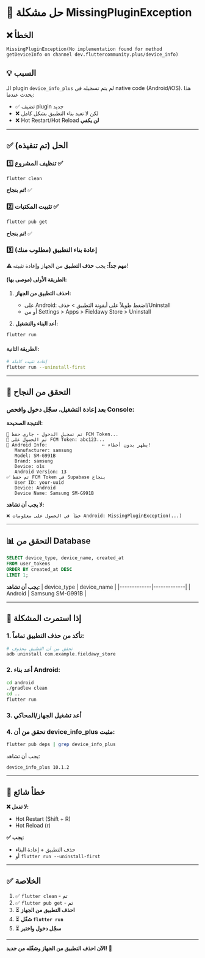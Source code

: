 # 🔧 حل مشكلة MissingPluginException

## ❌ الخطأ

```
MissingPluginException(No implementation found for method getDeviceInfo on channel dev.fluttercommunity.plus/device_info)
```

## 💡 السبب

الـ plugin `device_info_plus` لم يتم تسجيله في native code (Android/iOS).
هذا يحدث عندما:
- ✅ تضيف plugin جديد
- ❌ لكن لا تعيد بناء التطبيق بشكل كامل
- ❌ Hot Restart/Hot Reload **لن يكفي**

---

## ✅ الحل (تم تنفيذه)

### 1️⃣ تنظيف المشروع ✅
```bash
flutter clean
```
**تم بنجاح!** ✅

### 2️⃣ تثبيت المكتبات ✅
```bash
flutter pub get
```
**تم بنجاح!** ✅

### 3️⃣ إعادة بناء التطبيق (مطلوب منك)

**⚠️ مهم جداً:** يجب **حذف التطبيق** من الجهاز وإعادة تثبيته!

#### الطريقة الأولى (موصى بها):

1. **احذف التطبيق من الجهاز:**
   - على Android: اضغط طويلاً على أيقونة التطبيق > حذف/Uninstall
   - أو من Settings > Apps > Fieldawy Store > Uninstall

2. **أعد البناء والتشغيل:**
```bash
flutter run
```

#### الطريقة الثانية:

```bash
# إعادة تثبيت كاملة
flutter run --uninstall-first
```

---

## 🧪 التحقق من النجاح

### بعد إعادة التشغيل، سجّل دخول وافحص Console:

**النتيجة الصحيحة:**
```
🔐 تم تسجيل الدخول - جاري حفظ FCM Token...
🔑 تم الحصول على FCM Token: abc123...
📱 Android Info:                    ← يظهر بدون أخطاء!
   Manufacturer: samsung
   Model: SM-G991B
   Brand: samsung
   Device: o1s
   Android Version: 13
✅ تم حفظ FCM Token في Supabase بنجاح
   User ID: your-uuid
   Device: Android
   Device Name: Samsung SM-G991B
```

**لا يجب أن تشاهد:**
```
❌ خطأ في الحصول على معلومات Android: MissingPluginException(...)
```

---

## 📊 التحقق من Database

```sql
SELECT device_type, device_name, created_at 
FROM user_tokens 
ORDER BY created_at DESC 
LIMIT 1;
```

**يجب أن تشاهد:**
| device_type | device_name |
|-------------|-------------|
| Android | Samsung SM-G991B |

---

## 🐛 إذا استمرت المشكلة

### 1. تأكد من حذف التطبيق تماماً:
```bash
# تحقق من أن التطبيق محذوف
adb uninstall com.example.fieldawy_store
```

### 2. أعد بناء Android:
```bash
cd android
./gradlew clean
cd ..
flutter run
```

### 3. أعد تشغيل الجهاز/المحاكي

### 4. تحقق من أن device_info_plus مثبت:
```bash
flutter pub deps | grep device_info_plus
```

يجب أن تشاهد:
```
device_info_plus 10.1.2
```

---

## 🚨 خطأ شائع

**❌ لا تفعل:**
- Hot Restart (Shift + R)
- Hot Reload (r)

**✅ يجب:**
- حذف التطبيق + إعادة البناء
- أو `flutter run --uninstall-first`

---

## ✅ الخلاصة

1. ✅ `flutter clean` - تم
2. ✅ `flutter pub get` - تم
3. ⏳ **احذف التطبيق من الجهاز**
4. ⏳ **شغّل `flutter run`**
5. ⏳ **سجّل دخول واختبر**

---

**الآن احذف التطبيق من الجهاز وشغّله من جديد!** 🚀
